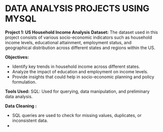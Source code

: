 # DATA ANALYSIS PROJECTS USING MYSQL

**Project 1: US Household Income Analysis**
**Dataset:**
The dataset used in this project consists of various socio-economic indicators such as household income levels, educational attainment, employment status, and geographical distribution across different states and regions within the US.

**Objectives:**
- Identify key trends in household income across different states.
- Analyze the impact of education and employment on income levels.
- Provide insights that could help in socio-economic planning and policy formulation.

**Tools Used:**
SQL: Used for querying, data manipulation, and preliminary data analysis.

**Data Cleaning :**
- SQL queries are used to check for missing values, duplicates, or inconsistent data.
- 
